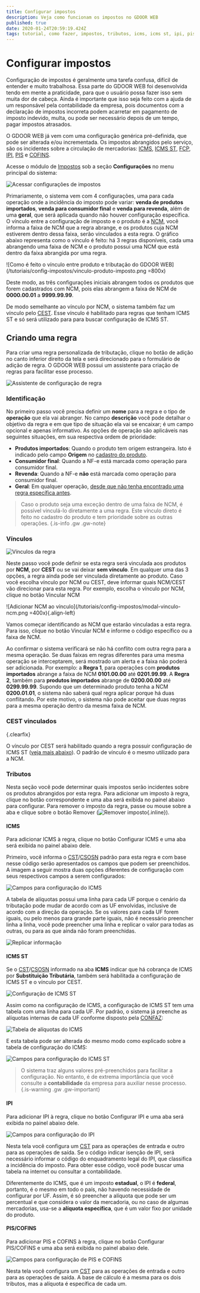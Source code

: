 ```yaml
---
title: Configurar impostos
description: Veja como funcionam os impostos no GDOOR WEB
published: true
date: 2020-01-24T20:59:19.424Z
tags: tutorial, como fazer, impostos, tributos, icms, icms st, ipi, pis, cofins, ncm, cest
---
```


# Configurar impostos

Configuração de impostos é geralmente uma tarefa confusa, difícil de entender e muito trabalhosa. Essa parte do GDOOR WEB foi desenvolvida tendo em mente a praticidade, para que o usuário possa fazer isso sem muita dor de cabeça. Ainda é importante que isso seja feito com a ajuda de um responsável pela contabilidade da empresa, pois documentos com a declaração de impostos incorreta podem acarretar em pagamento de imposto indevido, multa, ou pode ser necessário depois de um tempo, pagar impostos atrasados.

O GDOOR WEB já vem com uma configuração genérica pré-definida, que pode ser alterada e/ou incrementada. Os impostos abrangidos pelo serviço, são os incidentes sobre a circulação de mercadorias: [ICMS](/glossario#icms), [ICMS ST](/glossario#icms-st), [FCP](/glossario#fcp), [IPI](/glossario#ipi), [PIS](/glossario#pis) e [COFINS](/glossario#cofins).

Acesse o módulo de [Impostos](/configuracoes/impostos) sob a seção **Configurações** no menu principal do sistema:

![Acessar configurações de impostos](/tutoriais/config-impostos/acessar-config-imposto.png)

Primariamente, o sistema vem com 4 configurações, uma para cada operação onde a incidência do imposto pode variar: **venda de produtos importados**, **venda para consumidor final** e **venda para revenda**, além de uma **geral**, que será aplicada quando não houver configuração específica. O vínculo entre a configuração de imposto e o produto é a [NCM](/glossario#ncm), você informa a faixa de NCM que a regra abrange, e os produtos cuja NCM estiverem dentro dessa faixa, serão vinculados a esta regra. O gráfico abaixo representa como o vínculo é feito: há 3 regras disponíveis, cada uma abrangendo uma faixa de NCM e o produto possui uma NCM que está dentro da faixa abrangida por uma regra.

![Como é feito o vínculo entre produto e tributação do GDOOR WEB](/tutoriais/config-impostos/vinculo-produto-imposto.png =800x)

Deste modo, as três configurações iniciais abrangem todos os produtos que forem cadastrados com NCM, pois elas abrangem a faixa de NCM de **0000.00.01** a **9999.99.99**.

De modo semelhante ao vínculo por NCM, o sistema também faz um vínculo pelo [CEST](/glossario#cest). Esse vínculo é habilitado para regras que tenham ICMS ST e só será utilizado para para buscar configuração de ICMS ST.

## Criando uma regra

Para criar uma regra personalizada de tributação, clique no botão de adição no canto inferior direito da tela e será direcionado para o formulário de adição de regra. O GDOOR WEB possui um assistente para criação de regras para facilitar esse processo. 

![Assistente de configuração de regra](/tutoriais/config-impostos/formulario.png)

### Identificação

No primeiro passo você precisa definir um **nome** para a regra e o tipo de **operação** que ela vai abranger. No campo **descrição** você pode detalhar o objetivo da regra e em que tipo de situação ela vai se encaixar; é um campo opcional e apenas informativo. As opções de operação são aplicáveis nas seguintes situações, em sua respectiva ordem de prioridade:

- **Produtos importados**: Quando o produto tem origem estrangeira. Isto é indicado pelo campo **Origem** no [cadastro do produto](/cadastros/produtos).
- **Consumidor final**: Quando a NF-e está marcada como operação para consumidor final.
- **Revenda**: Quando a NF-e **não** está marcada como operação para consumidor final.
- **Geral**: Em qualquer operação, <u>desde que não tenha encontrado uma regra específica antes</u>.

> Caso o produto seja uma exceção dentro de uma faixa de NCM, é possível vinculá-lo diretamente a uma regra. Este vínculo direto é feito no cadastro do produto e tem prioridade sobre as outras operações.
{.is-info .gw .gw-note}

### Vínculos

![Vínculos da regra](/tutoriais/config-impostos/form-vinculos.png)

Neste passo você pode definir se esta regra será vinculada aos produtos por **NCM**, por **CEST** ou se vai deixar **sem vínculo**. Em qualquer uma das 3 opções, a regra ainda pode ser vinculada diretamente ao produto. Caso você escolha vínculo por NCM ou CEST, deve informar quais NCM/CEST vão direcionar para esta regra. Por exemplo, escolha o vínculo por NCM, clique no botão <span class=mat-button>Vincular NCM</span>

![Adicionar NCM ao vínculo](/tutoriais/config-impostos/modal-vinculo-ncm.png =400x){.align-left}

Vamos começar identificando as NCM que estarão vinculadas a esta regra. Para isso, clique no botão <span class=mat-button>Vincular NCM</span> e informe o código específico ou a faixa de NCM.

Ao confirmar o sistema verificará se não há conflito com outra regra para a mesma operação. Se duas faixas em regras diferentes para uma mesma operação se interceptarem, será mostrado um alerta e a faixa não poderá ser adicionada. Por exemplo: a **Regra 1**, para operações com **produtos importados** abrange a faixa de NCM **0101.00.00** até **0201.99.99**. A **Regra 2**, também para **produtos importados** abrange de **0200.00.00** até **0299.99.99**. Supondo que um determinado produto tenha a NCM **0200.01.01**, o sistema não saberá qual regra aplicar porque há duas conflitando. Por este motivo, o sistema não pode aceitar que duas regras para a mesma operação dentro da mesma faixa de NCM.

### CEST vinculados
{.clearfix}

O vínculo por CEST será habilitado quando a regra possuir configuração de ICMS ST ([veja mais abaixo](#icms-st)). O padrão de vínculo é o mesmo utilizado para a NCM.

### Tributos

Nesta seção você pode determinar quais impostos serão incidentes sobre os produtos abrangidos por esta regra. Para adicionar um imposto à regra, clique no botão correspondente e uma aba será exibida no painel abaixo para configurar. Para remover o imposto da regra, passe ou mouse sobre a aba e clique sobre o botão Remover (![Remover imposto](/comum/remove.png){.inline}).

#### ICMS

Para adicionar ICMS à regra, clique no botão <span class=mat-button>Configurar ICMS</span> e uma aba será exibida no painel abaixo dele.

Primeiro, você informa o [CST](/glossario#cst)/[CSOSN](/glossario#csosn) padrão para esta regra e com base nesse código serão apresentados os campos que podem ser preenchidos. A imagem a seguir mostra duas opções diferentes de configuração com seus respectivos campos a serem configurados:

![Campos para configuração do ICMS](/tutoriais/config-impostos/config-icms-campos.png)

A tabela de alíquotas possui uma linha para cada UF porque o cenário da tributação pode mudar de acordo com as UF envolvidas, inclusive de acordo com a direção da operação. Se os valores para cada UF forem iguais, ou pelo menos para grande parte iguais, não é necessário preencher linha a linha, você pode preencher uma linha e replicar o valor para todas as outras, ou para as que ainda não foram preenchidas.

![Replicar informação](/tutoriais/config-impostos/icms-replicate.gif)

#### ICMS ST

Se o [CST](/glossario#cst)/[CSOSN](/glossario#csosn) informado na aba **ICMS** indicar que há cobrança de ICMS por **Substituição Tributária**, também será habilitada a configuração de ICMS ST e o vínculo por CEST.

![Configuração de ICMS ST](/tutoriais/config-impostos/config-icms-st.png)

Assim como na configuração de ICMS, a configuração de ICMS ST tem uma tabela com uma linha para cada UF. Por padrão, o sistema já preenche as alíquotas internas de cada UF conforme disposto pela [CONFAZ](/glossario#confaz):

![Tabela de alíquotas do ICMS](/tutoriais/config-impostos/tabela-icms.jpg)

E esta tabela pode ser alterada do mesmo modo como explicado sobre a tabela de configuração do ICMS:

![Campos para configuração do ICMS ST](/tutoriais/config-impostos/config-icms-st-campos.png)

> O sistema traz alguns valores pré-preenchidos para facilitar a configuração. No entanto, é de extrema importância que você consulte a **contabilidade** da empresa para auxiliar nesse processo.
{.is-warning .gw .gw-important}

#### IPI

Para adicionar IPI à regra, clique no botão <span class=mat-button>Configurar IPI</span> e uma aba será exibida no painel abaixo dele.

![Campos para configuração do IPI](/tutoriais/config-impostos/config-ipi.png)

Nesta tela você configura um [CST](/glossario#cst) para as operações de entrada e outro para as operações de saída. Se o código indicar isenção de IPI, será necessário informar o código do enquadramento legal do IPI, que classifica a incidência do imposto. Para obter esse código, você pode buscar uma tabela na internet ou consultar a contabilidade.

Diferentemente do ICMS, que é um imposto **estadual**, o IPI é **federal**, portanto, é o mesmo em todo o país, não havendo necessidade de configurar por UF. Assim, é só preencher a alíquota que pode ser um percentual e que considera o valor da mercadoria, ou no caso de algumas mercadorias, usa-se a **alíquota específica**, que é um valor fixo por unidade do produto.

#### PIS/COFINS

Para adicionar PIS e COFINS à regra, clique no botão <span class=mat-button>Configurar PIS/COFINS</span> e uma aba será exibida no painel abaixo dele.

![Campos para configuração de PIS e COFINS](/tutoriais/config-impostos/config-pis-cofins.png)

Nesta tela você configura um [CST](/glossario#cst) para as operações de entrada e outro para as operações de saída. A base de cálculo é a mesma para os dois tributos, mas a alíquota é específica de cada um.
